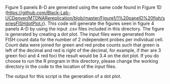 Figure 5 panels B-D are generated using the same code found in Figure 1D (https://github.com/Black-Lab-UCDenver/MTDNARereplication/blob/master/Figure1/1%20panelD%20fish/seriesFISHdotPlot.r). This code will generate the figures seen in figure 4 panels A-D by using the input .csv files included in this directory. The figure is generated by creating a dot plot. The input files were generated from FISH count data for the number of 2 independent probes per individual cell. Count data were joined for green and red probe counts such that green is left of the decimal and red is right of the decimal, for example, if ther are 3 green foci and 4 red foci the result would be 3.4 on the dot plot. If you do choose to run the R program in this directory, please change the working directory in the code to the location of the input files.

The output for this script is the generation of a dot plot.
